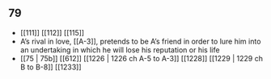 ## 79
- [[111]] [[112]] [[115]] 
- A’s rival in love, [[A-3]], pretends to be A’s friend in order to lure him into an undertaking in which he will lose his reputation or his life
- [[75 | 75b]] [[612]] [[1226 | 1226 ch A-5 to A-3]] [[1228]] [[1229 | 1229 ch B to B-8]] [[1233]] 

